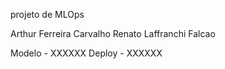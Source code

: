 projeto de MLOps

Arthur Ferreira Carvalho
Renato Laffranchi Falcao

Modelo - XXXXXX
Deploy - XXXXXX
